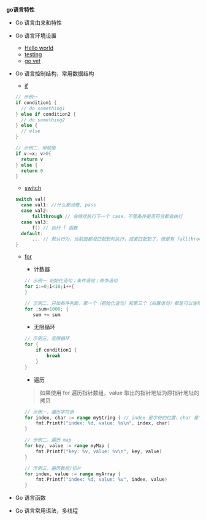 **go语言特性**

+ Go 语言由来和特性
+ Go 语言环境设置
    - [Hello world](./hello_world)
    - [testing](./pri_add)
    - [go vet](./go_vet)
+ Go 语言控制结构，常用数据结构
  - [if](./if_condition)
  ```go
  // 示例一
  if condition1 {
    // do something1
  } else if condition2 {
    // do something2
  } else {
    // else
  }
  
  // 示例二，带赋值
  if v:=x; v>0{
    return v
  } else {
    return 0
  }
  ```
  - [switch](./switch_case)
  ```go
  switch val{
    case val1: //什么都没做, pass
    case val2:
        fallthrough // 会继续执行下一个 case，不管条件是否符合都会执行
    case val3:
        f() // 执行 f 函数
    default:
        ... // 默认行为，当前面都没匹配到时执行，或者匹配到了，但是有 fallthrough 继续往下执行到这里
  }
  ```
  + [for](./for_loop)
    - 计数器
    
    ```go
    // 示例一 初始化语句；条件语句；修饰语句
    for i:=0;i<10;i++{
    }
    
    // 示例二，只加条件判断，第一个（初始化语句）和第三个（后置语句）都是可以省略的
    for ;sum<1000; {
       sum += sum
    ```
    
    - 无限循环
    
    ```go
    // 示例三，无限循环
    for {
    	if condition1 {
            break
        }
    }
    ```
    
    - 遍历
    
    > 如果使用 for 遍历指针数组，value 取出的指针地址为原指针地址的拷贝
    
    ```go
    // 示例一，遍历字符串
    for index, char := range myString { // index 是字符的位置，char 是字符的值
        fmt.Printf("index: %d, value: %s\n", index, char)
    }
    
    // 示例二，遍历 map
    for key, value := range myMap {
        fmt.Printf("key: %v, value: %v\n", key, value)
    }
    
    // 示例三，遍历数组/切片
    for index, value := range myArray {
        fmt.Printf("index: %d, value: %v", index, value)
    }
    ```
  
+ Go 语言函数
+ Go 语言常用语法，多线程